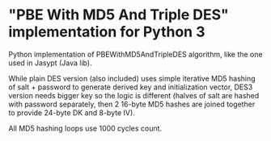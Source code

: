 # "PBE With MD5 And Triple DES" implementation for Python 3

Python implementation of PBEWithMD5AndTripleDES algorithm, like the one used in Jasypt (Java lib).

While plain DES version (also included) uses simple iterative MD5 hashing of salt + password to generate derived key
and initialization vector, DES3 version needs bigger key so the logic is different (halves of salt are hashed
with password separately, then 2 16-byte MD5 hashes are joined together to provide 24-byte DK and 8-byte IV).

All MD5 hashing loops use 1000 cycles count.